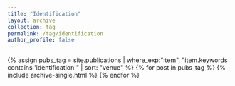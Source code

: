 ```yaml
---
title: "Identification"
layout: archive
collection: tag
permalink: /tag/identification
author_profile: false
---
```


{% assign pubs_tag = site.publications | where_exp:"item", "item.keywords contains 'identification'" | sort: "venue" %}
{% for post in pubs_tag %}
  {% include archive-single.html %}
{% endfor %}